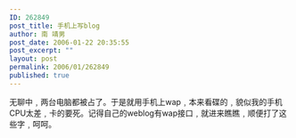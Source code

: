 ```yaml
---
ID: 262849
post_title: 手机上写blog
author: 南 靖男
post_date: 2006-01-22 20:35:55
post_excerpt: ""
layout: post
permalink: 2006/01/262849
published: true
---
```

无聊中﹐两台电脑都被占了。于是就用手机上wap﹐本来看碟的﹐貌似我的手机CPU太差﹐卡的要死。记得自己的weblog有wap接口﹐就进来瞧瞧﹐顺便打了这些字﹐呵呵。